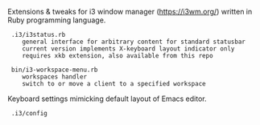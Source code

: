 Extensions & tweaks for i3 window manager (https://i3wm.org/) written in Ruby programming language.

	 .i3/i3status.rb
		general interface for arbitrary content for standard statusbar
		current version implements X-keyboard layout indicator only
		requires xkb extension, also available from this repo

	 bin/i3-workspace-menu.rb
		workspaces handler
		switch to or move a client to a specified workspace

Keyboard settings mimicking default layout of Emacs editor.

	 .i3/config

